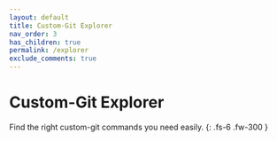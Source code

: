```yaml
---
layout: default
title: Custom-Git Explorer
nav_order: 3
has_children: true
permalink: /explorer
exclude_comments: true
---
```


# Custom-Git Explorer

Find the right custom-git commands you need easily.
{: .fs-6 .fw-300 }
